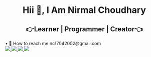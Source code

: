 <h1 align="center">
 Hii 👋, I Am Nirmal Choudhary
</h1> 
<h2 align="center">
 👉Learner | Programmer | Creator👈 
</h2>
• 📧 How to reach me nc17042002@gmail.com <br/>

<a href="https://www.linkedin.com/in/nirmal-choudhary-866051248/">
  <img src="https://cdn2.iconfinder.com/data/icons/social-icons-33/128/Instagram-64.png" />
</a>
<a href="https://www.linkedin.com/in/nirmal-choudhary-866051248/">
  <img src="https://cdn2.iconfinder.com/data/icons/social-icon-3/512/social_style_3_in-64.png" />
</a>
<a href="https://www.linkedin.com/in/nirmal-choudhary-866051248/">
  <img src="https://cdn2.iconfinder.com/data/icons/social-media-2285/512/1_Twitter3_colored_svg-64.png" />
</a>
<a href="https://www.linkedin.com/in/nirmal-choudhary-866051248/">
  <img src="https://cdn1.iconfinder.com/data/icons/social-media-2285/512/Colored_Facebook3_svg-64.png" />
</a>










